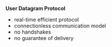 **User Datagram Protocol**

- real-time efficient protocol
-  connectionless communication model
- no handshakes
- no guarantee of delivery